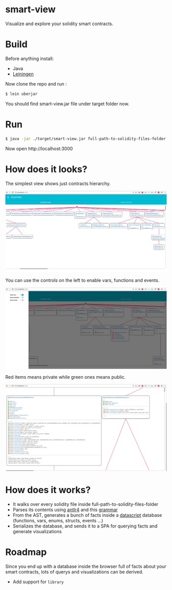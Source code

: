 # smart-view

Visualize and explore your solidity smart contracts.

# Build 

Before anything install:

- Java
- [Leiningen](https://leiningen.org/)

Now clone the repo and run :

```bash
$ lein uberjar
```

You should find smart-view.jar file under target folder now.

# Run 

```bash
$ java -jar ./target/smart-view.jar full-path-to-solidity-files-folder
```

Now open http://localhost:3000

# How does it looks?

The simplest view shows just contracts hierarchy.

<img src="/docs/contracts-map-empty.png?raw=true"/>

You can use the controls on the left to enable vars, functions and events.

<img src="/docs/contracts-map-menu.png?raw=true"/>

Red items means private while green ones means public.

<img src="/docs/contracts-map-all.png?raw=true"/>


# How does it works?

- It walks over every solidity file inside full-path-to-solidity-files-folder
- Parses its contents using [antlr4](https://github.com/antlr/antlr4) and this [grammar](https://github.com/solidityj/solidity-antlr4)
- From the AST, generates a bunch of facts inside a [datascript](https://github.com/tonsky/datascript/) database (functions, vars, enums, structs, events ...)
- Serializes the database, and sends it to a SPA for querying facts and generate visualizations

# Roadmap

Since you end up with a database inside the browser full of facts about your smart contracts, lots of querys and visualizations can be derived.

- Add support for `library`
